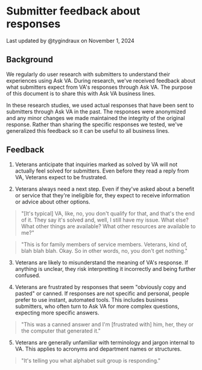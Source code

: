 # Submitter feedback about responses

Last updated by @tygindraux on November 1, 2024

## Background

We regularly do user research with submitters to understand their experiences using Ask VA. During research, we've received feedback about what submitters expect from VA's responses through Ask VA. The purpose of this document is to share this with Ask VA business lines.

In these research studies, we used actual responses that have been sent to submitters through Ask VA in the past. The responses were anonymized and any minor changes we made maintained the integrity of the original response. Rather than sharing the specific responses we tested, we've generalized this feedback so it can be useful to all business lines.

## Feedback

1. Veterans anticipate that inquiries marked as solved by VA will not actually feel solved for submitters. Even before they read a reply from VA, Veterans expect to be frustrated.

2. Veterans always need a next step. Even if they've asked about a benefit or service that they're ineligible for, they expect to receive information or advice about other options.

> "[It's typical] VA, like, no, you don't qualify for that, and that's the end of it. They say it's solved and, well, I still have my issue. What else? What other things are available? What other resources are available to me?"

> "This is for family members of service members. Veterans, kind of, blah blah blah. Okay. So in other words, no, you don't get nothing."

3. Veterans are likely to misunderstand the meaning of VA's response. If anything is unclear, they risk interpretting it incorrectly and being further confused. 

4. Veterans are frustrated by responses that seem "obviously copy and pasted" or canned. If responses are not specific and personal, people prefer to use instant, automated tools. This includes business submitters, who often turn to Ask VA for more complex questions, expecting more specific answers.

> "This was a canned answer and I'm [frustrated with] him, her, they or the computer that generated it."

5. Veterans are generally unfamiliar with terminology and jargon internal to VA. This applies to acronyms and department names or structures.

> "It's telling you what alphabet suit group is responding."
